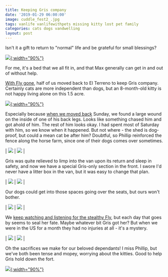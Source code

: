 ```yaml
---
title: Keeping Gris company
date: '2019-01-29 06:00:00'
image: cuddle_fest2_.jpg
tags: vanlife vanlifewithpets missing kitty lost pet family
categories: cats dogs vandwelling
layout: post
---
```


Isn't it a gift to return to "normal" life and be grateful for small blessings?

[![](/images/cuddle_fest_.jpg){:width="90%"}](/images/cuddle_fest.jpg)

For me, it's a bed that we all fit in, and that Max generally can get in and out of without help.

[With Fly gone](https://reverdecer.annalisagross.com/2019/01/26/dry-season-foliage/), half of us moved back to El Terreno to keep Gris company. Certainly cats are more independent than dogs, but an 8-month-old kitty is not happy living alone on this 1.5 acre.

[![](/images/gris_alone_.jpg){:width="90%"}](/images/gris_alone.jpg)

Especially because [when we moved back](https://reverdecer.annalisagross.com/2019/01/27/el-terreno-incomplete/) Sunday, we found a large wound on the inside of one of his back legs. Looks like something chased him and got ahold of him. The rest of him looks okay. I had spent most of Saturday with him, so we know when it happened. But not where - the shed is dog-proof, but could a mean cat be after him? Doubtful, so Phillip reinforced the fence along the horse farm, since one of their dogs comes over sometimes.

| [![](/images/gris_heal_.jpg)](/images/gris_heal.jpg) | [![](/images/gris_heal2_.jpg)](/images/gris_heal2.jpg) |

Gris was quite relieved to limp into the van upon its return and sleep in safety, and now we have a special Gris-only section in the front. I swore I'd never have a litter box in the van, but it was easy to change that plan. 

| [![](/images/cat_van_.jpg)](/images/cat_van.jpg) | [![](/images/cat_van2_.jpg)](/images/cat_van2.jpg) |

Our dogs could get into those spaces going over the seats, but ours won't bother.

| [![](/images/cat_van3_.jpg)](/images/cat_van3.jpg) | [![](/images/cat_van4_.jpg)](/images/cat_van4.jpg) |

We [keep watching and listening for the stealthy Fly](https://reverdecer.annalisagross.com/2019/01/26/dry-season-foliage/), but each day that goes by seems to seal her fate. Maybe whatever bit Gris got her? But when we were in the US for a month they had no injuries at all - it's a mystery.

| [![](/images/gris_cuddle_.jpg)](/images/gris_cuddle.jpg) | [![](/images/gris_cuddle2_.jpg)](/images/gris_cuddle2.jpg) |

Oh the sacrifices we make for our beloved dependants! I miss Phillip, but we've both been tense and mopey, worrying about the kitties. Good to help Gris hold down the fort.

[![](/images/cuddle_fest3_.jpg){:width="90%"}](/images/cuddle_fest3.jpg)